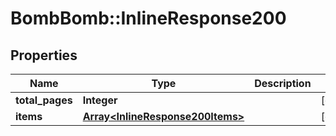 # BombBomb::InlineResponse200

## Properties
Name | Type | Description | Notes
------------ | ------------- | ------------- | -------------
**total_pages** | **Integer** |  | [optional] 
**items** | [**Array&lt;InlineResponse200Items&gt;**](InlineResponse200Items.md) |  | [optional] 


